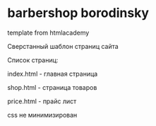 # barbershop borodinsky
template from htmlacademy

Сверстанный шаблон страниц сайта

Список страниц:

index.html - главная страница

shop.html - страница товаров

price.html - прайс лист

css не минимизирован
